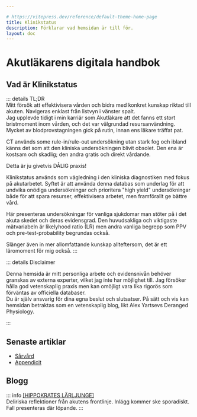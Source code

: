 ```yaml
---

# https://vitepress.dev/reference/default-theme-home-page
title: Klinikstatus
description: Förklarar vad hemsidan är till för.
layout: doc
---
```


# Akutläkarens digitala handbok

##  Vad är Klinikstatus 

::: details <ye>TL;DR</ye> <br>Mitt försök att effektivisera vården och bidra med konkret kunskap riktad till akuten. Navigeras enklast från listvyn i vänster spalt. </br>
Jag upplevde tidigt i min karriär som Akutläkare att det fanns ett stort bristmoment inom vården, och det var välgrundad resursanvändning. Mycket av blodprovstagningen gick på rutin, innan ens läkare träffat pat.

CT används some rule-in/rule-out undersökning utan stark fog och ibland känns det som att den kliniska undersökningen blivit obsolet. Den ena är kostsam och skadlig; den andra gratis och direkt vårdande.

Detta är ju givetvis <re>DÅLIG</re> praxis!

<ye>Klinikstatus</ye> används som vägledning i den kliniska diagnostiken med fokus på akutarbetet. Syftet är att använda denna databas som underlag för att undvika onödiga undersökningar och prioritera "high yield" undersökningar både för att spara resurser, effektivisera arbetet, men framförallt ge bättre vård.  

Här presenteras undersökningar för vanliga sjukdomar man stöter på i det akuta skedet och deras evidensgrad. Den huvudsakliga och viktigaste mätvariabeln är likelyhood ratio (LR) men andra vanliga begrepp som PPV och pre-test-probability begrundas också. 

Slänger även in mer allomfattande kunskap allteftersom, det är ett läromoment för mig också.
:::

::: details <re>Disclaimer</re>

<p class="disclaimer-text">

Denna hemsida är mitt personliga arbete och evidensnivån behöver granskas av externa experter, vilket jag inte har  möjlighet till. Jag försöker hålla god vetenskaplig praxis men kan omöjligt vara lika rigorös som förväntas av officiella databaser.  
Du är själv ansvarig för dina egna beslut och slutsatser. På sätt och vis kan hemsidan betraktas som en vetenskaplig blog, likt <ye>Alex Yartsevs Deranged Physiology.</ye>

</p>

:::

## Senaste artiklar
* [Sårvård](./Sårvård/sårvård.md)
* [Appendicit](kirurgi/appendicit.md)


## Blogg
::: info [<ye>[HIPPOKRATES LÄRLJUNGE]</ye>](hippokrates-lärljunge/hippokrates-lärljunge.md)  
Deliriska reflektioner från akutens frontlinje. Inlägg kommer ske sporadiskt. Fall presenteras där löpande.
:::
